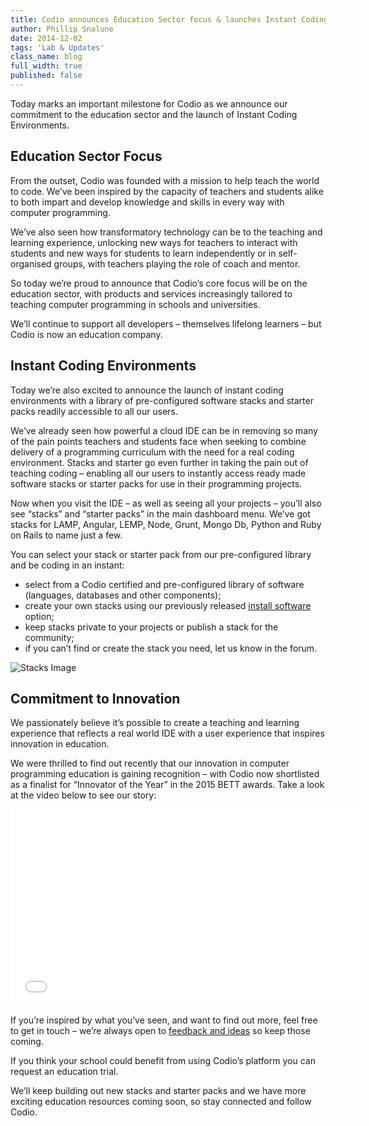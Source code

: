 ```yaml
---
title: Codio announces Education Sector focus & launches Instant Coding Environments
author: Phillip Snalune
date: 2014-12-02
tags: 'Lab & Updates'
class_name: blog
full_width: true
published: false
---
```



Today marks an important milestone for Codio as we announce our commitment to the education sector and the launch of Instant Coding Environments.

## Education Sector Focus

From the outset, Codio was founded with a mission to help teach the world to code. We’ve been inspired by the capacity of teachers and students alike to both impart and develop knowledge and skills in every way with computer programming.

We’ve also seen how transformatory technology can be to the teaching and learning experience, unlocking new ways for teachers to interact with students and new ways for students to learn independently or in self-organised groups, with teachers playing the role of coach and mentor.

So today we’re proud to announce that Codio’s core focus will be on the education sector, with products and services increasingly tailored to teaching computer programming in schools and universities.

We’ll continue to support all developers – themselves lifelong learners – but Codio is now an education company.

## Instant Coding Environments

Today we’re also excited to announce the launch of instant coding environments with a library of pre-configured software stacks and starter packs readily accessible to all our users.

We’ve already seen how powerful a cloud IDE can be in removing so many of the pain points teachers and students face when seeking to combine delivery of a programming curriculum with the need for a real coding environment. Stacks and starter go even further in taking the pain out of teaching coding – enabling all our users to instantly access ready made software stacks or starter packs for use in their programming projects.

Now when you visit the IDE – as well as seeing all your projects – you’ll also see “stacks” and “starter packs” in the main dashboard menu.  We’ve got stacks for LAMP, Angular, LEMP, Node, Grunt, Mongo Db, Python and Ruby on Rails to name just a few.

You can select your stack or starter pack from our pre-configured library and be coding in an instant:

* select from a Codio certified and pre-configured library of software (languages, databases and other components);
* create your own stacks using our previously released [install software](/docs/boxes/box-parts) option;
* keep stacks private to your projects or publish a stack for the community;
* if you can’t find or create the stack you need, let us know in the forum.

![Stacks Image](/img/docs/stacks_image.png)

## Commitment to Innovation

We passionately believe it’s possible to create a teaching and learning experience that reflects a real world IDE with a user experience that inspires innovation in education.

We were thrilled to find out recently that our innovation in computer programming education is gaining recognition – with Codio now shortlisted as a finalist for “Innovator of the Year” in the 2015 BETT awards. Take a look at the video below to see our story:

<div class="video">
  <div class="video-wrapper">
    <iframe width="560" height="315" src="//www.youtube.com/embed/1JNhoVbmNAo" frameborder="0" allowfullscreen></iframe>
  </div>
</div>

If you’re inspired by what you’ve seen, and want to find out more, feel free to get in touch – we’re always open to [feedback and ideas](http://forum.codio.com) so keep those coming.

If you think your school could benefit from using Codio’s platform you can request an education trial.

We’ll keep building out new stacks and starter packs and we have more exciting education resources coming soon, so stay connected and follow Codio.
